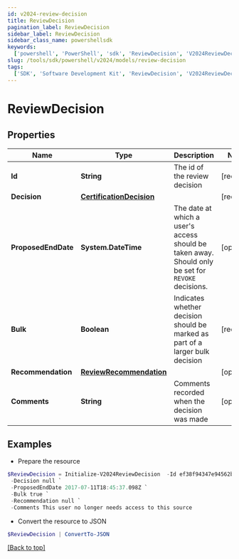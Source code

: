 ```yaml
---
id: v2024-review-decision
title: ReviewDecision
pagination_label: ReviewDecision
sidebar_label: ReviewDecision
sidebar_class_name: powershellsdk
keywords:
  ['powershell', 'PowerShell', 'sdk', 'ReviewDecision', 'V2024ReviewDecision']
slug: /tools/sdk/powershell/v2024/models/review-decision
tags:
  ['SDK', 'Software Development Kit', 'ReviewDecision', 'V2024ReviewDecision']
---
```


# ReviewDecision

## Properties

| Name | Type | Description | Notes |
| --- | --- | --- | --- |
| **Id** | **String** | The id of the review decision | [required] |
| **Decision** | [**CertificationDecision**](certification-decision) |  | [required] |
| **ProposedEndDate** | **System.DateTime** | The date at which a user's access should be taken away. Should only be set for `REVOKE` decisions. | [optional] |
| **Bulk** | **Boolean** | Indicates whether decision should be marked as part of a larger bulk decision | [required] |
| **Recommendation** | [**ReviewRecommendation**](review-recommendation) |  | [optional] |
| **Comments** | **String** | Comments recorded when the decision was made | [optional] |

## Examples

- Prepare the resource

```powershell
$ReviewDecision = Initialize-V2024ReviewDecision  -Id ef38f94347e94562b5bb8424a56397d8 `
 -Decision null `
 -ProposedEndDate 2017-07-11T18:45:37.098Z `
 -Bulk true `
 -Recommendation null `
 -Comments This user no longer needs access to this source
```

- Convert the resource to JSON

```powershell
$ReviewDecision | ConvertTo-JSON
```

[[Back to top]](#)
